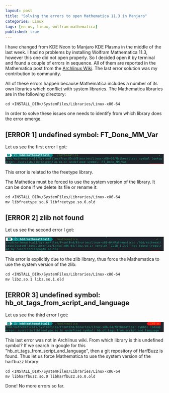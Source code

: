 ```yaml
---
layout: post
title: "Solving the errors to open Mathematica 11.3 in Manjaro"
categories: Linux
tags: [en-us, linux, wolfram-mathematica]
published: true
---
```


I have changed from KDE Neon to Manjaro KDE Plasma in the middle of the last week. I had no problems by installing Wolfram Mathematica 11.3, however this one did not open properly. So I decided open it by terminal and found a couple of errors in sequence. All of them are reported in the Mathematica post from the [Archlinux Wiki](https://wiki.archlinux.org/title/Mathematica). The last error solution was my contribution to community.

All of these errors happen because Mathematica includes a number of its own libraries which conflict with system libraries. The Mathematica libraries are in the following directory:

```
cd <INSTALL_DIR>/SystemFiles/Libraries/Linux-x86-64
```

In order to solve these issues one needs to identify from which library does the error emerge. 

## [ERROR 1] undefined symbol: FT_Done_MM_Var

Let us see the first error I got: 

![Error 1](/assets/screenshots/mathematica-error-1.png)

This error is related to the freetype library. 

The Mathetica must be forced to use the system version of the library. It can be done if we delete its file or rename it:

```
cd <INSTALL_DIR>/SystemFiles/Libraries/Linux-x86-64
mv libfreetype.so.6 libfreetype.so.6.old
```

## [ERROR 2] zlib not found

Let us see the second error I got:

![Error 2](/assets/screenshots/mathematica-error-2.png)

This error is explicitly due to the zlib library, thus force the Mathematica to use the system version of the zlib:

```
cd <INSTALL_DIR>/SystemFiles/Libraries/Linux-x86-64
mv libz.so.1 libz.so.1.old
```

## [ERROR 3] undefined symbol: hb_ot_tags_from_script_and_language

Let us see the third error I got:

![Error 3](/assets/screenshots/mathematica-error-3.png)

This last error was not in Archlinux wiki. From which library is this undefined symbol? If we search in google for this "hb_ot_tags_from_script_and_language", then a git repository of HarfBuzz is found. Thus let us force Mathematica to use the system version of the harfbuzz library: 

```
cd <INSTALL_DIR>/SystemFiles/Libraries/Linux-x86-64
mv libharfbuzz.so.0 libharfbuzz.so.0.old
```

Done! No more errors so far.